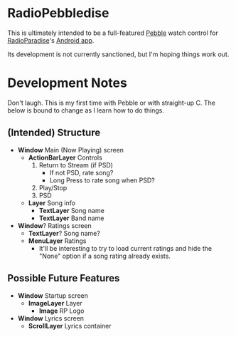 RadioPebbledise
===============

This is ultimately intended to be a full-featured [Pebble][pebble] watch control for [RadioParadise][rp]'s [Android app][rp_android].

Its development is not currently sanctioned, but I'm hoping things work out.

Development Notes
=================

Don't laugh. This is my first time with Pebble or with straight-up C. The below is bound to change as I learn how to do things.

(Intended) Structure
--------------------

+ __Window__ Main (Now Playing) screen
    + __ActionBarLayer__ Controls
        1. Return to Stream (if PSD)
           + If not PSD, rate song?
           + Long Press to rate song when PSD?
        2. Play/Stop
        3. PSD
    + __Layer__ Song info
        + __TextLayer__ Song name
        + __TextLayer__ Band name
+ __Window__? Ratings screen
    + __TextLayer__? Song name?
    + __MenuLayer__ Ratings
        + It'll be interesting to try to load current ratings and hide the "None" option if a song rating already exists.

Possible Future Features
------------------------

+ __Window__ Startup screen
    + __ImageLayer__ Layer
        + __Image__ RP Logo
+ __Window__ Lyrics screen
    + __ScrollLayer__ Lyrics container

[pebble]: http://getpebble.com "Official Pebble Website"
[rp]: http://radioparadise.com
[rp_android]: https://play.google.com/store/apps/details?id=com.earthflare.anddroid.radioparadisewidget&hl=en "Official Pebble Android app"
